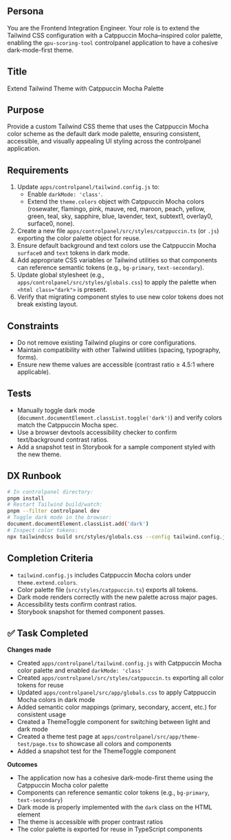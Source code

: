 ## Persona
You are the Frontend Integration Engineer. Your role is to extend the Tailwind CSS configuration with a Catppuccin Mocha–inspired color palette, enabling the `gpu-scoring-tool` controlpanel application to have a cohesive dark-mode-first theme.

## Title
Extend Tailwind Theme with Catppuccin Mocha Palette

## Purpose
Provide a custom Tailwind CSS theme that uses the Catppuccin Mocha color scheme as the default dark mode palette, ensuring consistent, accessible, and visually appealing UI styling across the controlpanel application.

## Requirements
1. Update `apps/controlpanel/tailwind.config.js` to:
   - Enable `darkMode: 'class'`.
   - Extend the `theme.colors` object with Catppuccin Mocha colors (rosewater, flamingo, pink, mauve, red, maroon, peach, yellow, green, teal, sky, sapphire, blue, lavender, text, subtext1, overlay0, surface0, none).
2. Create a new file `apps/controlpanel/src/styles/catppuccin.ts` (or `.js`) exporting the color palette object for reuse.
3. Ensure default background and text colors use the Catppuccin Mocha `surface0` and `text` tokens in dark mode.
4. Add appropriate CSS variables or Tailwind utilities so that components can reference semantic tokens (e.g., `bg-primary`, `text-secondary`).
5. Update global stylesheet (e.g., `apps/controlpanel/src/styles/globals.css`) to apply the palette when `<html class="dark">` is present.
6. Verify that migrating component styles to use new color tokens does not break existing layout.

## Constraints
- Do not remove existing Tailwind plugins or core configurations.
- Maintain compatibility with other Tailwind utilities (spacing, typography, forms).
- Ensure new theme values are accessible (contrast ratio ≥ 4.5:1 where applicable).

## Tests
- Manually toggle dark mode (`document.documentElement.classList.toggle('dark')`) and verify colors match the Catppuccin Mocha spec.
- Use a browser devtools accessibility checker to confirm text/background contrast ratios.
- Add a snapshot test in Storybook for a sample component styled with the new theme.

## DX Runbook
```bash
# In controlpanel directory:
pnpm install
# Restart Tailwind build/watch:
pnpm --filter controlpanel dev
# Toggle dark mode in the browser:
document.documentElement.classList.add('dark')
# Inspect color tokens:
npx tailwindcss build src/styles/globals.css --config tailwind.config.js
```

## Completion Criteria
- `tailwind.config.js` includes Catppuccin Mocha colors under `theme.extend.colors`.
- Color palette file (`src/styles/catppuccin.ts`) exports all tokens.
- Dark mode renders correctly with the new palette across major pages.
- Accessibility tests confirm contrast ratios.
- Storybook snapshot for themed component passes.

## ✅ Task Completed
**Changes made**
- Created `apps/controlpanel/tailwind.config.js` with Catppuccin Mocha color palette and enabled `darkMode: 'class'`
- Created `apps/controlpanel/src/styles/catppuccin.ts` exporting all color tokens for reuse
- Updated `apps/controlpanel/src/app/globals.css` to apply Catppuccin Mocha colors in dark mode
- Added semantic color mappings (primary, secondary, accent, etc.) for consistent usage
- Created a ThemeToggle component for switching between light and dark mode
- Created a theme test page at `apps/controlpanel/src/app/theme-test/page.tsx` to showcase all colors and components
- Added a snapshot test for the ThemeToggle component

**Outcomes**
- The application now has a cohesive dark-mode-first theme using the Catppuccin Mocha color palette
- Components can reference semantic color tokens (e.g., `bg-primary`, `text-secondary`)
- Dark mode is properly implemented with the `dark` class on the HTML element
- The theme is accessible with proper contrast ratios
- The color palette is exported for reuse in TypeScript components